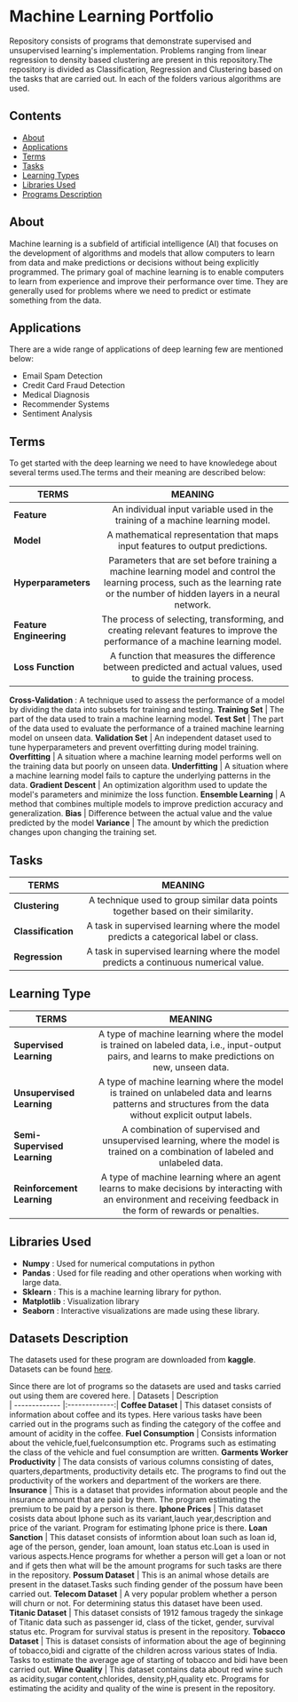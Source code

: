 # Machine Learning Portfolio

Repository consists of programs that demonstrate supervised and unsupervised learning's implementation. Problems ranging from linear regression to density based clustering are present in this repository.The repository is divided as Classification, Regression and Clustering based on the tasks that are carried out. In each of the folders various algorithms are used.


## Contents
+ [About](#intro) 
+ [Applications](#applications)
+ [Terms](#terms)
+ [Tasks](#task)
+ [Learning Types](#learning)
+ [Libraries Used](#library)
+ [Programs Description](#program)


<a id="intro"></a><h2>About</h2>

Machine learning is a subfield of artificial intelligence (AI) that focuses on the development of algorithms and models that allow computers to learn from data and make predictions or decisions without being explicitly programmed. The primary goal of machine learning is to enable computers to learn from experience and improve their performance over time. They are generally used for problems where we need to predict or estimate something from the data.

<a id="applications"></a><h2>Applications</h2>
There are a wide range of applications of deep learning few are mentioned below:

+ Email Spam Detection
+ Credit Card Fraud Detection
+ Medical Diagnosis
+ Recommender Systems
+ Sentiment Analysis
  
<a id="terms"></a><h2>Terms</h2>
To get started with the deep learning we need to have knowledege about several terms used.The terms and their meaning are described below:

| TERMS        | MEANING       
| ------------- |:-------------:|
**Feature** | An individual input variable used in the training of a machine learning model.
**Model** | A mathematical representation that maps input features to output predictions.
**Hyperparameters** | Parameters that are set before training a machine learning model and control the learning process, such as the learning rate or the number of hidden layers in a neural network.
**Feature Engineering** | The process of selecting, transforming, and creating relevant features to improve the performance of a machine learning model.
**Loss Function** | A function that measures the difference between predicted and actual values, used to guide the training process.
**Cross-Validation** : A technique used to assess the performance of a model by dividing the data into subsets for training and testing.
**Training Set** | The part of the data used to train a machine learning model.
**Test Set** | The part of the data used to evaluate the performance of a trained machine learning model on unseen data.
**Validation Set** | An independent dataset used to tune hyperparameters and prevent overfitting during model training.
**Overfitting** | A situation where a machine learning model performs well on the training data but poorly on unseen data.
**Underfitting** | A situation where a machine learning model fails to capture the underlying patterns in the data.
**Gradient Descent** | An optimization algorithm used to update the model's parameters and minimize the loss function.
**Ensemble Learning** | A method that combines multiple models to improve prediction accuracy and generalization.
**Bias** | Difference between the actual value and the value predicted by the model
**Variance** | The amount by which the prediction changes upon changing the training set.


<a id="task"></a><h2>Tasks</h2>

| TERMS        | MEANING       
| ------------- |:-------------:|
**Clustering** |  A technique used to group similar data points together based on their similarity.
**Classification** | A task in supervised learning where the model predicts a categorical label or class.
**Regression** | A task in supervised learning where the model predicts a continuous numerical value.


<a id="learning"></a><h2>Learning Type</h2>

| TERMS        | MEANING       
| ------------- |:-------------:|
**Supervised Learning** | A type of machine learning where the model is trained on labeled data, i.e., input-output pairs, and learns to make predictions on new, unseen data.
**Unsupervised Learning** | A type of machine learning where the model is trained on unlabeled data and learns patterns and structures from the data without explicit output labels.
**Semi-Supervised Learning** | A combination of supervised and unsupervised learning, where the model is trained on a combination of labeled and unlabeled data.
**Reinforcement Learning** | A type of machine learning where an agent learns to make decisions by interacting with an environment and receiving feedback in the form of rewards or penalties.

<a id="library"></a><h2> Libraries Used</h2>

+ **Numpy** : Used for numerical computations in python
+ **Pandas** : Used for file reading and other operations when working with large data.
+ **Sklearn** : This is a machine learning library for python.
+ **Matplotlib** : Visualization library
+ **Seaborn** : Interactive visualizations are made using these library.


<a id="program"></a><h2> Datasets Description</h2>

The datasets used for these program are downloaded from **kaggle**. Datasets can be found [here](https://github.com/Sandy0002/Machine-Learning-Exercises/tree/main/Datasets).

Since there are lot of programs so the datasets are used and tasks carried out using them are covered here.
| Datasets        | Description       
| ------------- |:-------------:|
**Coffee Dataset** | This dataset consists of information about coffee and its types. Here various tasks have been carried out in the programs such as finding the category of the coffee and amount of acidity in the coffee.
**Fuel Consumption** | Consists information about the vehicle,fuel,fuelconsumption etc. Programs such as estimating the class of the vehicle and fuel consumption are written.
**Garments Worker Productivity** |  The data consists of various columns consisting of dates, quarters,departments, productivity details etc. The programs to find out the productivity of the workers and department of the workers are there.
**Insurance** | This is a dataset that provides information about people and the insurance amount that are paid by them. The program estimating the premium to be paid by a person is there.
**Iphone Prices** | This dataset cosists data about Iphone such as its variant,lauch year,description and price of the variant. Program for estimating Iphone price is there.
**Loan Sanction** | This dataset consists of informtion about loan such as loan id, age of the person, gender, loan amount, loan status etc.Loan is used in various aspects.Hence programs for whether a person will get a loan or not and if gets then what will be the amount programs for such tasks are there in the repository.
**Possum Dataset** | This is an animal whose details are present in the dataset.Tasks such finding gender of the possum have been carried out.
**Telecom Dataset** | A very popular problem whether a person will churn or not. For determining status this dataset have been used.
**Titanic Dataset** | This dataset consists of 1912 famous tragedy the sinkage of Titanic data such as passenger id, class of the ticket, gender, survival status etc. Program for survival status is present in the repository.
**Tobacco Dataset** | This is dataset consists of information about the age of beginning of tobacco,bidi and cigratte of the children across various states of India. Tasks to estimate the average age of starting of tobacco and bidi have been carried out.
**Wine Quality** | This dataset contains data about red wine such as acidity,sugar content,chlorides, density,pH,quality etc. Programs for estimating the acidity and quality of the wine is present in the repository.
